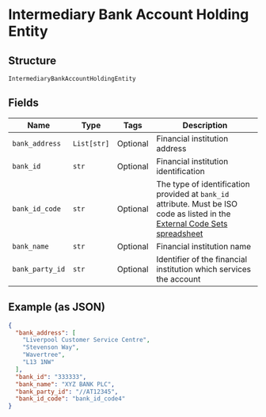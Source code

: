 
# Intermediary Bank Account Holding Entity

## Structure

`IntermediaryBankAccountHoldingEntity`

## Fields

| Name | Type | Tags | Description |
|  --- | --- | --- | --- |
| `bank_address` | `List[str]` | Optional | Financial institution address |
| `bank_id` | `str` | Optional | Financial institution identification |
| `bank_id_code` | `str` | Optional | The type of identification provided at `bank_id` attribute. Must be ISO code as listed in the [External Code Sets spreadsheet](https://www.iso20022.org/external_code_list.page) |
| `bank_name` | `str` | Optional | Financial institution name |
| `bank_party_id` | `str` | Optional | Identifier of the financial institution which services the account |

## Example (as JSON)

```json
{
  "bank_address": [
    "Liverpool Customer Service Centre",
    "Stevenson Way",
    "Wavertree",
    "L13 1NW"
  ],
  "bank_id": "333333",
  "bank_name": "XYZ BANK PLC",
  "bank_party_id": "//AT12345",
  "bank_id_code": "bank_id_code4"
}
```

